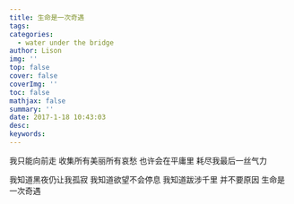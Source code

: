 ```yaml
---
title: 生命是一次奇遇
tags:
categories:
  - water under the bridge
author: Lison
img: ''
top: false
cover: false
coverImg: ''
toc: false
mathjax: false
summary: ''
date: 2017-1-18 10:43:03
desc:
keywords:
---
```


我只能向前走
收集所有美丽所有哀愁
也许会在平庸里
耗尽我最后一丝气力

我知道黑夜仍让我孤寂
我知道欲望不会停息
我知道跋涉千里
并不要原因
生命是一次奇遇

<!--more-->